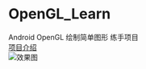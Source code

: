 # OpenGL_Learn
 Android OpenGL 绘制简单图形 练手项目<br/>
 [项目介绍](https://blog.csdn.net/sinat_41268473/article/details/120114972)<br/>
 ![效果图](https://img-blog.csdnimg.cn/255725f03f2d49d3bcccea8e7b62762f.gif#pic_center)